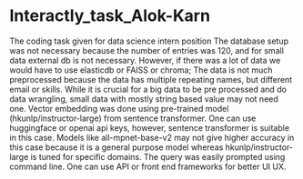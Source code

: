 # Interactly_task_Alok-Karn
The coding task given for data science intern position
The database setup was not necessary because the number of entries was 120, and for small data external db is not necessary. However, if there was a lot of data we would have to use elasticdb or FAISS or chroma;
The data is not much preprocessed because the data has multiple repeating names, but different email or skills. While it is crucial for a big data to be pre processed and do data wrangling, small data with mostly string based value may not need one.
Vector embedding was done using pre-trained model (hkunlp/instructor-large) from sentence transformer. One can use huggingface or openai api keys, however, sentence transformer is suitable in this case. Models like all-mpnet-base-v2 may not give higher accuracy in this case because it is a general purpose model whereas hkunlp/instructor-large is tuned for specific domains.
The query was easily prompted using command line. One can use API or front end frameworks for better UI UX.
